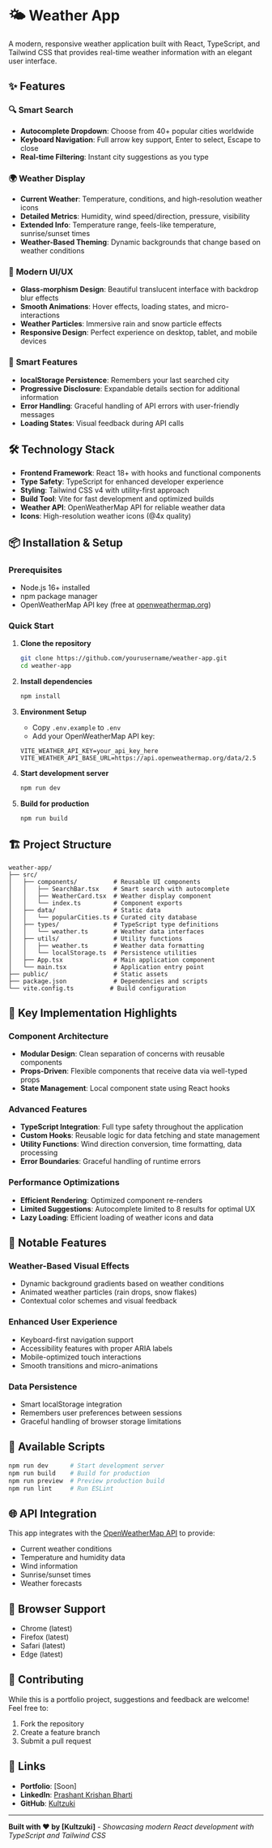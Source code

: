 # 🌤️ Weather App

A modern, responsive weather application built with React, TypeScript, and Tailwind CSS that provides real-time weather information with an elegant user interface.

## ✨ Features

### 🔍 **Smart Search**
- **Autocomplete Dropdown**: Choose from 40+ popular cities worldwide
- **Keyboard Navigation**: Full arrow key support, Enter to select, Escape to close
- **Real-time Filtering**: Instant city suggestions as you type

### 🌍 **Weather Display**
- **Current Weather**: Temperature, conditions, and high-resolution weather icons
- **Detailed Metrics**: Humidity, wind speed/direction, pressure, visibility
- **Extended Info**: Temperature range, feels-like temperature, sunrise/sunset times
- **Weather-Based Theming**: Dynamic backgrounds that change based on weather conditions

### 🎨 **Modern UI/UX**
- **Glass-morphism Design**: Beautiful translucent interface with backdrop blur effects
- **Smooth Animations**: Hover effects, loading states, and micro-interactions
- **Weather Particles**: Immersive rain and snow particle effects
- **Responsive Design**: Perfect experience on desktop, tablet, and mobile devices

### 💾 **Smart Features**
- **localStorage Persistence**: Remembers your last searched city
- **Progressive Disclosure**: Expandable details section for additional information
- **Error Handling**: Graceful handling of API errors with user-friendly messages
- **Loading States**: Visual feedback during API calls

## 🛠️ Technology Stack

- **Frontend Framework**: React 18+ with hooks and functional components
- **Type Safety**: TypeScript for enhanced developer experience
- **Styling**: Tailwind CSS v4 with utility-first approach
- **Build Tool**: Vite for fast development and optimized builds
- **Weather API**: OpenWeatherMap API for reliable weather data
- **Icons**: High-resolution weather icons (@4x quality)

## 📦 Installation & Setup

### Prerequisites
- Node.js 16+ installed
- npm package manager
- OpenWeatherMap API key (free at [openweathermap.org](https://openweathermap.org/api))

### Quick Start

1. **Clone the repository**
   ```bash
   git clone https://github.com/yourusername/weather-app.git
   cd weather-app
   ```

2. **Install dependencies**
   ```bash
   npm install
   ```

3. **Environment Setup**
   - Copy `.env.example` to `.env`
   - Add your OpenWeatherMap API key:
   ```env
   VITE_WEATHER_API_KEY=your_api_key_here
   VITE_WEATHER_API_BASE_URL=https://api.openweathermap.org/data/2.5
   ```

4. **Start development server**
   ```bash
   npm run dev
   ```

5. **Build for production**
   ```bash
   npm run build
   ```

## 🏗️ Project Structure

```
weather-app/
├── src/
│   ├── components/          # Reusable UI components
│   │   ├── SearchBar.tsx    # Smart search with autocomplete
│   │   ├── WeatherCard.tsx  # Weather display component
│   │   └── index.ts         # Component exports
│   ├── data/                # Static data
│   │   └── popularCities.ts # Curated city database
│   ├── types/               # TypeScript type definitions
│   │   └── weather.ts       # Weather data interfaces
│   ├── utils/               # Utility functions
│   │   ├── weather.ts       # Weather data formatting
│   │   └── localStorage.ts  # Persistence utilities
│   ├── App.tsx              # Main application component
│   └── main.tsx             # Application entry point
├── public/                  # Static assets
├── package.json             # Dependencies and scripts
└── vite.config.ts          # Build configuration
```

## 🎯 Key Implementation Highlights

### Component Architecture
- **Modular Design**: Clean separation of concerns with reusable components
- **Props-Driven**: Flexible components that receive data via well-typed props
- **State Management**: Local component state using React hooks

### Advanced Features
- **TypeScript Integration**: Full type safety throughout the application
- **Custom Hooks**: Reusable logic for data fetching and state management
- **Utility Functions**: Wind direction conversion, time formatting, data processing
- **Error Boundaries**: Graceful handling of runtime errors

### Performance Optimizations
- **Efficient Rendering**: Optimized component re-renders
- **Limited Suggestions**: Autocomplete limited to 8 results for optimal UX
- **Lazy Loading**: Efficient loading of weather icons and data

## 🌟 Notable Features

### Weather-Based Visual Effects
- Dynamic background gradients based on weather conditions
- Animated weather particles (rain drops, snow flakes)
- Contextual color schemes and visual feedback

### Enhanced User Experience
- Keyboard-first navigation support
- Accessibility features with proper ARIA labels
- Mobile-optimized touch interactions
- Smooth transitions and micro-animations

### Data Persistence
- Smart localStorage integration
- Remembers user preferences between sessions
- Graceful handling of browser storage limitations

## 🔧 Available Scripts

```bash
npm run dev      # Start development server
npm run build    # Build for production
npm run preview  # Preview production build
npm run lint     # Run ESLint
```

## 🌐 API Integration

This app integrates with the [OpenWeatherMap API](https://openweathermap.org/api) to provide:
- Current weather conditions
- Temperature and humidity data
- Wind information
- Sunrise/sunset times
- Weather forecasts

## 📱 Browser Support

- Chrome (latest)
- Firefox (latest)
- Safari (latest)
- Edge (latest)

## 🤝 Contributing

While this is a portfolio project, suggestions and feedback are welcome! Feel free to:
1. Fork the repository
2. Create a feature branch
3. Submit a pull request

## 🔗 Links

- **Portfolio**: [Soon]
- **LinkedIn**: [Prashant Krishan Bharti](https://www.linkedin.com/in/prashant-krishan-bharti)
- **GitHub**: [Kultzuki](https://github.com/Kultzuki)

---

**Built with ❤️ by [Kultzuki]** - *Showcasing modern React development with TypeScript and Tailwind CSS*
